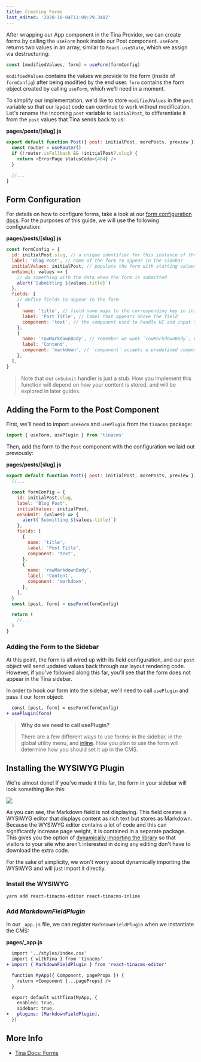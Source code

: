 ```yaml
---
title: Creating Forms
last_edited: '2020-10-04T11:09:29.348Z'
---
```


After wrapping our App component in the Tina Provider, we can create forms by calling the `useForm` hook inside our Post component. `useForm` returns two values in an array, similar to `React.useState`, which we assign via destructuring:

```js
const [modifiedValues, form] = useForm(formConfig)
```

`modifiedValues` contains the values we provide to the form (inside of `formConfig`) after being modified by the end user. `form` contains the form object created by calling `useForm`, which we'll need in a moment.

To simplify our implementation, we'd like to store `modifiedValues` in the `post` variable so that our layout code can continue to work without modification. Let's rename the incoming `post` variable to `initialPost`, to differentiate it from the `post` values that Tina sends back to us:

**pages/posts/[slug].js**

```js
export default function Post({ post: initialPost, morePosts, preview }) {
  const router = useRouter()
  if (!router.isFallback && !initialPost?.slug) {
    return <ErrorPage statusCode={404} />
  }

  //...
}
```

## Form Configuration

For details on how to configure forms, take a look at our [form configuration docs](/docs/plugins/forms#form-configuration). For the purposes of this guide, we will use the following configuration:

**pages/posts/[slug].js**

```js
const formConfig = {
  id: initialPost.slug, // a unique identifier for this instance of the form
  label: 'Blog Post', // name of the form to appear in the sidebar
  initialValues: initialPost, // populate the form with starting values
  onSubmit: values => {
    // do something with the data when the form is submitted
    alert(`Submitting ${values.title}`)
  },
  fields: [
    // define fields to appear in the form
    {
      name: 'title', // field name maps to the corresponding key in initialValues
      label: 'Post Title', // label that appears above the field
      component: 'text', // the component used to handle UI and input to the field
    },
    {
      name: 'rawMarkdownBody', // remember we want `rawMarkdownBody`, not `content` here
      label: 'Content',
      component: 'markdown', // `component` accepts a predefined components or a custom React component
    },
  ],
}
```

> Note that our `onSubmit` handler is just a stub. How you implement this function will depend on how your content is stored, and will be explored in later guides.

## Adding the Form to the Post Component

First, we'll need to import `useForm` and `usePlugin` from the `tinacms` package:

```js
import { useForm, usePlugin } from 'tinacms'
```

Then, add the form to the `Post` component with the configuration we laid out previously:

**pages/posts/[slug].js**

```js
export default function Post({ post: initialPost, morePosts, preview }) {
  //...

  const formConfig = {
    id: initialPost.slug,
    label: 'Blog Post',
    initialValues: initialPost,
    onSubmit: (values) => {
      alert(`Submitting ${values.title}`)
    },
    fields: [
      {
        name: 'title',
        label: 'Post Title',
        component: 'text',
      },
      {
        name: 'rawMarkdownBody',
        label: 'Content',
        component: 'markdown',
      },
    ],
  }
  const [post, form] = useForm(formConfig)

  return (
    //...
  )
}
```

### Adding the Form to the Sidebar

At this point, the form is all wired up with its field configuration, and our `post` object will send updated values back through our layout rendering code. However, if you've followed along this far, you'll see that the form does not appear in the Tina sidebar.

In order to hook our form into the sidebar, we'll need to call `usePlugin` and pass it our form object:

```diff
  const [post, form] = useForm(formConfig)
+ usePlugin(form)
```

> **Why do we need to call usePlugin?**
>
> There are a few different ways to use forms: in the sidebar, in the global utility menu, and [inline](/docs/ui/inline-editing). How you plan to use the form will determine how you should set it up in the CMS.

## Installing the WYSIWYG Plugin

We're almost done! If you've made it this far, the form in your sidebar will look something like this:

![](/img/image.png)

As you can see, the Markdown field is not displaying. This field creates a WYSIWYG editor that displays content as rich text but stores as Markdown. Because the WYSIWYG editor contains a lot of code and this can significantly increase page weight, it is contained in a separate package. This gives you the option of [dynamically importing the library](/packages/react-tinacms-editor/#dynamic-imports) so that visitors to your site who aren't interested in doing any editing don't have to download the extra code.

For the sake of simplicity, we won't worry about dynamically importing the WYSIWYG and will just import it directly.

### Install the WYSIWYG

    yarn add react-tinacms-editor react-tinacms-inline

### Add _MarkdownFieldPlugin_

In our `_app.js` file, we can register `MarkdownFieldPlugin` when we instantiate the CMS:

**pages/\_app.js**

```diff
  import '../styles/index.css'
  import { withTina } from 'tinacms'
+ import { MarkdownFieldPlugin } from 'react-tinacms-editor'

  function MyApp({ Component, pageProps }) {
    return <Component {...pageProps} />
  }

  export default withTina(MyApp, {
    enabled: true,
    sidebar: true,
+   plugins: [MarkdownFieldPlugin],
  })
```

## More Info

- [Tina Docs: Forms](/docs/plugins/forms)
